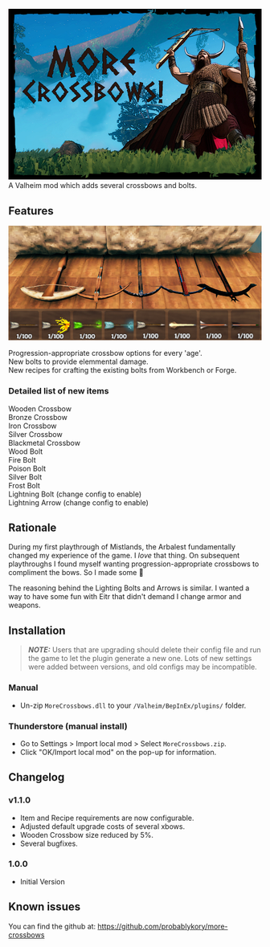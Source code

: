 ![Splash](https://raw.githubusercontent.com/probablykory/more-crossbows/main/splash.jpg)  
A Valheim mod which adds several crossbows and bolts.

## Features

![Showcase](https://raw.githubusercontent.com/probablykory/more-crossbows/main/showcase.jpg)

Progression-appropriate crossbow options for every 'age'.  
New bolts to provide elemmental damage.  
New recipes for crafting the existing bolts from Workbench or Forge.  


### Detailed list of new items
Wooden Crossbow  
Bronze Crossbow  
Iron Crossbow  
Silver Crossbow  
Blackmetal Crossbow  
Wood Bolt  
Fire Bolt  
Poison Bolt  
Silver Bolt  
Frost Bolt  
Lightning Bolt (change config to enable)  
Lightning Arrow (change config to enable)  

## Rationale 

During my first playthrough of Mistlands, the Arbalest fundamentally changed my experience of the game.  I *love* that thing.  On subsequent playthroughs I found myself wanting progression-appropriate crossbows to compliment the bows.  So I made some 🙂  

The reasoning behind the Lighting Bolts and Arrows is similar.  I wanted a way to have some fun with Eitr that didn't demand I change armor and weapons.  

## Installation

> **_NOTE:_**  Users that are upgrading should delete their config file and run the game to let the plugin generate a new one.  Lots of new settings were added between versions, and old configs may be incompatible. 

### Manual

  * Un-zip `MoreCrossbows.dll` to your `/Valheim/BepInEx/plugins/` folder.

### Thunderstore (manual install)

  * Go to Settings > Import local mod > Select `MoreCrossbows.zip`.
  * Click "OK/Import local mod" on the pop-up for information.

## Changelog

### v1.1.0
 * Item and Recipe requirements are now configurable.
 * Adjusted default upgrade costs of several xbows.
 * Wooden Crossbow size reduced by 5%.
 * Several bugfixes.

### 1.0.0
 * Initial Version

## Known issues
You can find the github at: https://github.com/probablykory/more-crossbows
